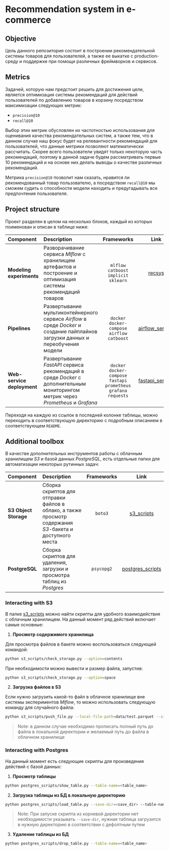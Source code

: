 # Recommendation system in e-commerce

## Objective

Цель данного репозитория состоит в построении рекомендательной системы товаров для пользователей, а также ее выкатке с production-среду и поддержке при помощи различных фреймворков и сервисов.


## Metrics

Задачей, которую нам предстоит решить для достижения цели, является оптимизация системы рекомендаций для действий пользователей по добавлению товаров в корзину посредством максимизации следующих метрик:

* `precision@10`
* `recall@10`

Выбор этих метрик обусловлен их частотностью использования для оценивания качества рекомендательных систем, а также тем, что в данном случае наш фокус будет на релевантности рекомендаций для пользователей, что данные метрики позволяют математически рассчитать. Скорее всего пользователи увидят только некоторую часть рекомендаций, поэтому в данной задаче будем рассматривать первые 10 рекомендаций и на основе них делать выводы о качестве различных рекомендаций.

Метрика `precision@10` позволит нам сказать, нравится ли рекомендованный товар пользователю, а посредством `recall@10` мы сможем судить о способности модели находить и предугадывать все предпочтения пользователя. 

## Project structure

Проект разделен в целом на несколько блоков, каждый из которых поименован и описан в таблице ниже:

| Component | Description | Frameworks | Link    |
| :---   | :--- | :---: | :---: |
| **Modeling experiments** | Разворачивание сервиса *Mlflow* с хранилищем артефактов и построение и оптимизация системы рекомендаций товаров | `mlflow` `catboost` `implicit` `sklearn`| [recsys](./recsys/) |
| **Pipelines** | Развертывание мультиконтейнерного сервисе *Airflow* в среде *Docker* и создание пайплайнов загрузки данных и переобучения модели | `docker` `docker-compose` `airflow` `catboost` | [airflow_service](./airflow_service/) |
| **Web-service deployment** | Развертывание *FastAPI* сервиса рекомендаций в среде *Docker* с дополнительным мониторингом метрик через *Prometheus* и *Grafana*| `docker` `docker-compose` `fastapi` `prometheus` `grafana` `requests`| [fastapi_service](./fastapi_service/) |

Переходя на каждую из ссылок в последней колонке таблицы, можно переходить в соответствующую директорию с подробным описанием в соответствующем `README`.

## Additional toolbox
В качестве дополнительных инструментов работы с облачным хранилищем *S3* и базой данных *PostgreSQL*, есть отдельные папки для автоматизации некоторых рутинных задач:

| Component | Description | Frameworks | Link    |
| :---   | :--- | :---: | :---: |
| **S3 Object Storage** | Сборка скриптов для отправки файлов в облако, а также просмотр содержания *S3*-бакета и доступного места | `boto3` | [s3_scripts](./s3_scripts/) |
| **PostgreSQL** | Сборка скриптов для удаления, загрузки и просмотра таблиц из *Postgres* | `psycopg2` | [postgres_scripts](./postgres_scripts/) |

### Interacting with S3

В папке [s3_scripts](./s3_scripts/) можно найти скрипты для удобного взаимодействия с облачным хранилищем. На данный момент ряд действий включает самые основные:

1. **Просмотр содержимого хранилища**

Для просмотра файлов в бакете можно воспользоваться следующей командой:
```bash
python s3_scripts/check_storage.py --option=contents
```

При необходимости можно вывести и размер файла, запустив:

```bash
python s3_scripts/check_storage.py --option=space
```

2. **Загрузка файлов в S3**

Если нужно загрузить какой-то файл в облачное хранилище вне системы экспериментов *Mlflow*, то можно использовать следующую команду для случайного файла:

```bash
python s3_scripts/push_file.py --local-file-path=data/test.parquet --s3-file-path=recsys/test/test.parquet
```

>Note: в данном случае необходимо прописать полный путь до файла в локальной директории и желаемый путь до файла в облачном хранилище

### Interacting with Postgres

На данный момент есть следующие скрипты для произведения действий с базой данных:

1. **Просмотр таблицы**

```bash
python postgres_scripts/show_table.py --table-name=<table_name>
```

2. **Загрузка таблицы из БД в локальную директорию**

```bash
python postgres_scripts/load_table.py --save-dir=<save_dir> --table-name=<table_name>
```

>Note: При запуске скрипта из корневой директории нет необходимости указывать `--save-dir`, нужная таблица загрузится в нужную директорию в соответствии с дефолтным путем

3. **Удаление таблицы из БД**

```bash
python postgres_scripts/drop_table.py --table-name=<table_name>
```
